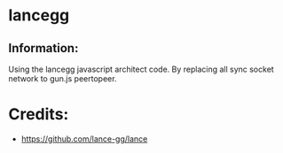 # lancegg

## Information:
 Using the lancegg javascript architect code. By replacing all sync socket network to gun.js peertopeer.

# Credits:
 * https://github.com/lance-gg/lance